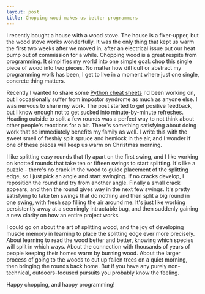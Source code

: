 ```yaml
---
layout: post
title: Chopping wood makes us better programmers
---
```


I recently bought a house with a wood stove. The house is a fixer-upper, but the wood stove works wonderfully. It was the only thing that kept us warm the first two weeks after we moved in, after an electrical issue put our heat pump out of commission for a while. Chopping wood is a great respite from programming. It simplifies my world into one simple goal: chop this single piece of wood into two pieces. No matter how difficult or abstract my programming work has been, I get to live in a moment where just one single, concrete thing matters.

Recently I wanted to share some [Python cheat sheets](http://ehmatthes.github.io/pcc/cheatsheets/README.html) I'd been working on, but I occasionally suffer from impostor syndrome as much as anyone else. I was nervous to share my work. The post started to get positive feedback, but I know enough not to get sucked into minute-by-minute refreshes. Heading outside to split a few rounds was a perfect way to not think about other people's reactions for a bit. There's something satisfying about doing work that so immediately benefits my family as well. I write this with the sweet smell of freshly split spruce and hemlock in the air, and I wonder if one of these pieces will keep us warm on Christmas morning.

I like splitting easy rounds that fly apart on the first swing, and I like working on knotted rounds that take ten or fifteen swings to start splitting. It's like a puzzle - there's no crack in the wood to guide placement of the splitting edge, so I just pick an angle and start swinging. If no cracks develop, I reposition the round and try from another angle. Finally a small crack appears, and then the round gives way in the next few swings. It's pretty satisfying to take ten swings that do nothing and then split a big round in one swing, with fresh sap filling the air around me. It's just like working persistently away at a seemingly intractable bug, and then suddenly gaining a new clarity on how an entire project works.

I could go on about the art of splitting wood, and the joy of developing muscle memory in learning to place the splitting edge ever more precisely. About learning to read the wood better and better, knowing which species will split in which ways. About the connection with thousands of years of people keeping their homes warm by burning wood. About the larger process of going to the woods to cut up fallen trees on a quiet morning, then bringing the rounds back home. But if you have any purely non-technical, outdoors-focused pursuits you probably know the feeling.

Happy chopping, and happy programming!